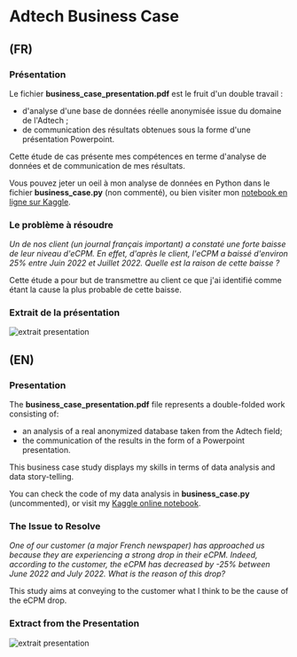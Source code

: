 # Adtech Business Case

## (FR)

### Présentation

Le fichier **business_case_presentation.pdf** est le fruit d'un double travail :
- d'analyse d'une base de données réelle anonymisée issue du domaine de l'Adtech ;
- de communication des résultats obtenues sous la forme d'une présentation Powerpoint.

Cette étude de cas présente mes compétences en terme d'analyse de données et de communication de mes résultats.

Vous pouvez jeter un oeil à mon analyse de données en Python dans le fichier **business_case.py** (non commenté), ou bien visiter mon [notebook en ligne sur Kaggle](https://www.kaggle.com/code/blmxmld/business-case-notebook).

### Le problème à résoudre

*Un de nos client (un journal français important) a constaté une forte baisse de leur niveau d'eCPM. En effet, d'après le client, l'eCPM a baissé d'environ 25% entre Juin 2022 et Juillet 2022.*
*Quelle est la raison de cette baisse ?*

Cette étude a pour but de transmettre au client ce que j'ai identifié comme étant la cause la plus probable de cette baisse.

### Extrait de la présentation


![extrait presentation](https://i.ibb.co/W2TCjm3/image.png)


## (EN)

### Presentation

The **business_case_presentation.pdf** file represents a double-folded work consisting of:
- an analysis of a real anonymized database taken from the Adtech field;
- the communication of the results	in the form of a Powerpoint presentation.

This business case study displays my skills in terms of data analysis and data story-telling.

You can check the code of my data analysis in **business_case.py** (uncommented), or visit my [Kaggle online notebook](https://www.kaggle.com/code/blmxmld/business-case-notebook).

### The Issue to Resolve

*One of our customer (a major French newspaper) has approached us because they are experiencing a strong drop in their eCPM. Indeed, according to the customer, the eCPM has decreased by -25% between June 2022 and July 2022.*
*What is the reason of this drop?*

This study aims at conveying to the customer what I think to be the cause of the eCPM drop.

### Extract from the Presentation


![extrait presentation](https://i.ibb.co/W2TCjm3/image.png)